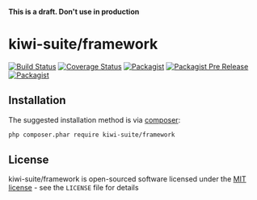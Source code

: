 **This is a draft. Don't use in production**

# kiwi-suite/framework

[![Build Status](https://travis-ci.org/kiwi-suite/framework.svg?branch=master)](https://travis-ci.org/kiwi-suite/framework)
[![Coverage Status](https://coveralls.io/repos/github/kiwi-suite/framework/badge.svg?branch=develop)](https://coveralls.io/github/kiwi-suite/framework?branch=develop)
[![Packagist](https://img.shields.io/packagist/v/kiwi-suite/framework.svg)](https://packagist.org/packages/kiwi-suite/framework)
[![Packagist Pre Release](https://img.shields.io/packagist/vpre/kiwi-suite/framework.svg)](https://packagist.org/packages/kiwi-suite/framework)
[![Packagist](https://img.shields.io/packagist/l/kiwi-suite/framework.svg)](https://packagist.org/packages/kiwi-suite/framework)

## Installation

The suggested installation method is via [composer](https://getcomposer.org/):

```sh
php composer.phar require kiwi-suite/framework
```

## License

kiwi-suite/framework is open-sourced software licensed under the [MIT license](http://opensource.org/licenses/MIT) - see the `LICENSE` file for details
